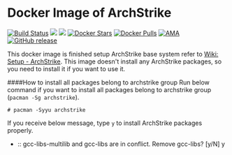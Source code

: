 # Docker Image of ArchStrike
[![Build Status](https://travis-ci.org/trileg/archstrike.svg?branch=master)](https://travis-ci.org/trileg/archstrike)
[![](https://images.microbadger.com/badges/image/trileg/archstrike.svg)](http://microbadger.com/images/trileg/archstrike "Get your own image badge on microbadger.com")
[![](https://images.microbadger.com/badges/version/trileg/archstrike.svg)](http://microbadger.com/images/trileg/archstrike "Get your own version badge on microbadger.com")
[![Docker Stars](https://img.shields.io/docker/stars/trileg/archstrike.svg?maxAge=3600)](https://hub.docker.com/r/trileg/archstrike/)
[![Docker Pulls](https://img.shields.io/docker/pulls/trileg/archstrike.svg?maxAge=3600)](https://hub.docker.com/r/trileg/archstrike/)
[![AMA](https://img.shields.io/badge/ask%20me-anything-0e7fc0.svg)](https://github.com/trileg/ama)
[![GitHub release](https://img.shields.io/github/release/trileg/archstrike.svg?maxAge=86400)](https://github.com/trileg/archstrike/releases/latest)

This docker image is finished setup ArchStrike base system refer to [Wiki: Setup - ArchStrike](https://archstrike.org/wiki/setup).
This image doesn't install any ArchStrike packages, so you need to install it if you want to use it.

####How to install all packages belong to archstrike group
Run below command if you want to install all packages belong to archstrike group (`pacman -Sg archstrike`).

```
# pacman -Syyu archstrike
```

If you receive below message, type `y` to install ArchStrike packages properly.
- :: gcc-libs-multilib and gcc-libs are in conflict. Remove gcc-libs? [y/N] y
